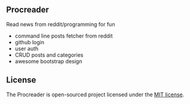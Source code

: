 ## Procreader

Read news from reddit/programming for fun

- command line posts fetcher from reddit
- github login
- user auth
- CRUD posts and categories
- awesome bootstrap design


## License

The Procreader is open-sourced project licensed under the [MIT license](http://opensource.org/licenses/MIT).
